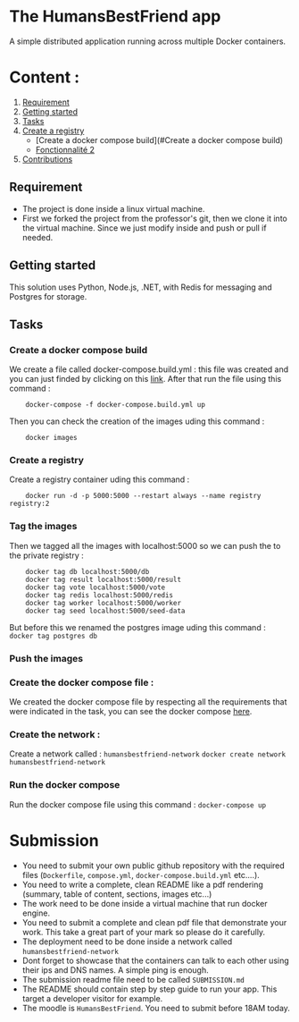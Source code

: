 # The HumansBestFriend app 

A simple distributed application running across multiple Docker containers.

# Content : 
1. [Requirement](#Requirement)
2. [Getting started](#gettingstarted)
3. [Tasks](#tasks)
4. [Create a registry](#registry)
    - [Create a docker compose build](#Create a docker compose build)
    - [Fonctionnalité 2](#fonctionnalite-2)
4. [Contributions](#contributions)


## Requirement
 <a name="Requirement"></a>

- The project is done inside a linux virtual machine.
- First we forked the project from the professor's git, then we clone it into the virtual machine. Since we just modify inside and push or pull if needed.

## Getting started
 <a name="gettingstarted"></a>


This solution uses Python, Node.js, .NET, with Redis for messaging and Postgres for storage.

## Tasks
 <a name="tasks"></a>
### Create a docker compose build

We create a file called docker-compose.build.yml : this file was created and you can just finded by clicking on this [link](https://github.com/LydiaOuam/ynov-resources/blob/main/2023/m2/dataeng/docker-compose.build.yml). 
After that run the file using this command : 
```shell
    docker-compose -f docker-compose.build.yml up
```
Then you can check the creation of the images uding this command : 
```shell
    docker images
```
### Create a registry
 <a name="registry"></a>

Create a registry container uding this command : 
```shell
    docker run -d -p 5000:5000 --restart always --name registry registry:2
```
### Tag the images
Then we tagged all the images with localhost:5000 so we can push the to the private registry : 
```shell
    docker tag db localhost:5000/db
    docker tag result localhost:5000/result
    docker tag vote localhost:5000/vote  
    docker tag redis localhost:5000/redis
    docker tag worker localhost:5000/worker
    docker tag seed localhost:5000/seed-data  
```
But before this we renamed the postgres image uding this command : ```docker tag postgres db```

### Push the images
 <a name="pull"></a>



### Create the docker compose file : 
We created the docker compose file by respecting all the requirements that were indicated in the task, you can see the docker compose [here](https://github.com/LydiaOuam/ynov-resources/blob/main/2023/m2/dataeng/compose.yml).

### Create the network : 

Create a network called : `humansbestfriend-network`
```docker create network humansbestfriend-network ```

### Run the docker compose
Run the docker compose file using this command : 
``` docker-compose up ```


# Submission

- You need to submit your own public github repository with the required files (`Dockerfile`, `compose.yml`, `docker-compose.build.yml` etc....).
- You need to write a complete, clean README like a pdf rendering (summary, table of content, sections, images etc...)
- The work need to be done inside a virtual machine that run docker engine.
- You need to submit a complete and clean pdf file that demonstrate your work. This take a great part of your mark so please do it carefully.
- The deployment need to be done inside a network called `humansbestfriend-network`
- Dont forget to showcase that the containers can talk to each other using their ips and DNS names. A simple ping is enough.
- The submission readme file need to be called `SUBMISSION.md`
- The README should contain step by step guide to run your app. This target a developer visitor for example.
- The moodle is `HumansBestFriend`. You need to submit before 18AM today.
